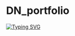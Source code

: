 # DN_portfolio
[![Typing SVG](https://readme-typing-svg.herokuapp.com?color=%2336BCF7&lines=QA+junior)](https://git.io/typing-svg)
